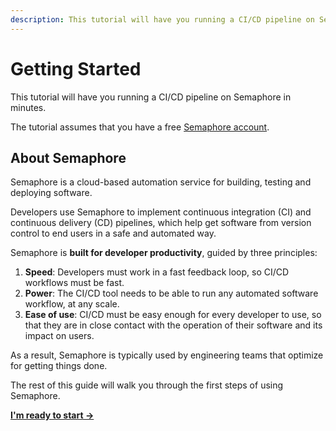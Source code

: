 ```yaml
---
description: This tutorial will have you running a CI/CD pipeline on Semaphore in minutes.
---
```


# Getting Started

This tutorial will have you running a CI/CD pipeline on Semaphore in minutes.

The tutorial assumes that you have a free [Semaphore account][semaphore-home].


## About Semaphore

Semaphore is a cloud-based automation service for building, testing and
deploying software.

Developers use Semaphore to implement continuous integration (CI) and continuous
delivery (CD) pipelines, which help get software from version control to end
users in a safe and automated way.

Semaphore is **built for developer productivity**, guided by three principles:

1. **Speed**: Developers must work in a fast feedback loop, so CI/CD workflows
   must be fast.
3. **Power**: The CI/CD tool needs to be able to run any automated software
   workflow, at any scale.
2. **Ease of use**: CI/CD must be easy enough for every developer to use, so
   that they are in close contact with the operation of their software and its
   impact on users.

As a result, Semaphore is typically used by engineering teams that optimize for
getting things done.

The rest of this guide will walk you through the first steps of using Semaphore.

**[I'm ready to start →][next]**

[semaphore-home]: https://semaphoreci.com
[next]: https://docs.semaphoreci.com/guided-tour/creating-your-first-project/
